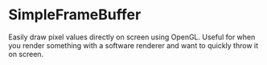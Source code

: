 SimpleFrameBuffer
=================

Easily draw pixel values directly on screen using OpenGL. Useful for when you render 
something with a software renderer and want to quickly throw it on screen.
